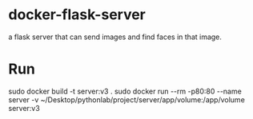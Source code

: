 # docker-flask-server
a flask server that can send images and find faces in that image.
# Run
sudo docker build -t server:v3 .
sudo docker run --rm -p80:80 --name server -v ~/Desktop/pythonlab/project/server/app/volume:/app/volume server:v3
